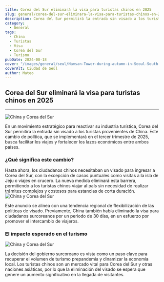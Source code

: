 ```yaml
---
title: Corea del Sur eliminará la visa para turistas chinos en 2025
slug: general/corea-del-sur-eliminara-la-visa-para-turistas-chinos-en-2025
description: Corea del Sur permitirá la entrada sin visado a los turistas provenientes de China.
category:
  - General
tags:
  - China
  - Turistas
  - Visa
  - Corea del Sur
  - Turismo
pubDate: 2024-08-18
cover: "/images/general/seul/Namsan-Tower-during-autumn-in-Seoul-South-Korea-1244x700.jpg"
coverAlt: Ciudad de Seúl
author: Mateo
---
```


## Corea del Sur eliminará la visa para turistas chinos en 2025

***
<img src="/images/general/seul/china-korea.avif" alt="China y Corea del Sur">

En un movimiento estratégico para reactivar su industria turística, Corea del Sur permitirá la entrada sin visado a los turistas provenientes de China. Este cambio de política, que se implementará en el tercer trimestre de 2025, busca facilitar los viajes y fortalecer los lazos económicos entre ambos países.

### ¿Qué significa este cambio?

Hasta ahora, los ciudadanos chinos necesitaban un visado para ingresar a Corea del Sur, con la excepción de casos puntuales como visitas a la isla de Jeju o viajes en crucero. La nueva medida eliminará esta barrera, permitiendo a los turistas chinos viajar al país sin necesidad de realizar trámites complejos y costosos para estancias de corta duración.
<img src="/images/general/seul/seoul.jpg" alt="China y Corea del Sur">

Este anuncio se alinea con una tendencia regional de flexibilización de las políticas de visado. Previamente, China también había eliminado la visa para ciudadanos surcoreanos por un período de 30 días, en un esfuerzo por promover el intercambio de viajeros.

### El impacto esperado en el turismo
<img src="/images/general/seul/seoul2.jpg" alt="China y Corea del Sur">

La decisión del gobierno surcoreano es vista como un paso clave para recuperar el volumen de turismo prepandemia y dinamizar la economía local. Los turistas chinos son un mercado vital para Corea del Sur y otras naciones asiáticas, por lo que la eliminación del visado se espera que genere un aumento significativo en la llegada de visitantes.
